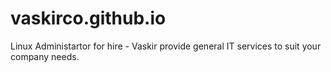 # vaskirco.github.io
Linux Administartor for hire - Vaskir provide general IT services to suit your company needs.
